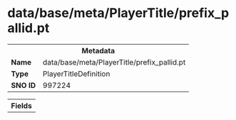 <h1>data/base/meta/PlayerTitle/prefix_pallid.pt</h1><table><tr><th colspan="100%">Metadata</th></tr><tr><td><b>Name</b></td><td>data/base/meta/PlayerTitle/prefix_pallid.pt</td></tr><tr><td><b>Type</b></td><td>PlayerTitleDefinition</td></tr><tr><td><b>SNO ID</b></td><td>997224</td></tr></table>

<table><tr><th colspan="100%">Fields</th></tr></table>

